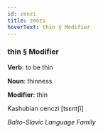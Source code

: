 ```yaml
---
id: zenzi
title: zenzi
hoverText: thin § Modifier
---
```


### thin § Modifier

**Verb**: to be thin

**Noun**: thinness

**Modifier**: thin

Kashubian cenczi [tsɛntʃi]

*Balto-Slavic Language Family*